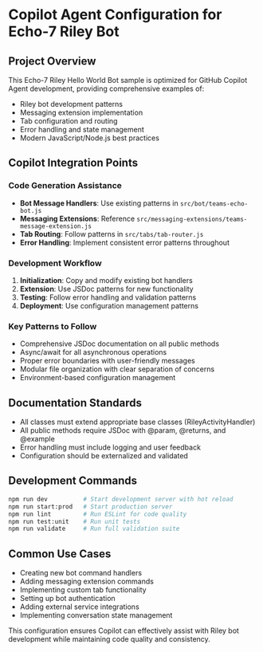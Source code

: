 # Copilot Agent Configuration for Echo-7 Riley Bot

<!--
Copyright (c) Echo-7 Corporation. All rights reserved.
Licensed under the MIT License.
-->

## Project Overview
This Echo-7 Riley Hello World Bot sample is optimized for GitHub Copilot Agent development, providing comprehensive examples of:
- Riley bot development patterns
- Messaging extension implementation
- Tab configuration and routing
- Error handling and state management
- Modern JavaScript/Node.js best practices

## Copilot Integration Points

### Code Generation Assistance
- **Bot Message Handlers**: Use existing patterns in `src/bot/teams-echo-bot.js`
- **Messaging Extensions**: Reference `src/messaging-extensions/teams-message-extension.js`
- **Tab Routing**: Follow patterns in `src/tabs/tab-router.js`
- **Error Handling**: Implement consistent error patterns throughout

### Development Workflow
1. **Initialization**: Copy and modify existing bot handlers
2. **Extension**: Use JSDoc patterns for new functionality
3. **Testing**: Follow error handling and validation patterns
4. **Deployment**: Use configuration management patterns

### Key Patterns to Follow
- Comprehensive JSDoc documentation on all public methods
- Async/await for all asynchronous operations
- Proper error boundaries with user-friendly messages
- Modular file organization with clear separation of concerns
- Environment-based configuration management

## Documentation Standards
- All classes must extend appropriate base classes (RileyActivityHandler)
- All public methods require JSDoc with @param, @returns, and @example
- Error handling must include logging and user feedback
- Configuration should be externalized and validated

## Development Commands
```bash
npm run dev          # Start development server with hot reload
npm run start:prod   # Start production server
npm run lint         # Run ESLint for code quality
npm run test:unit    # Run unit tests
npm run validate     # Run full validation suite
```

## Common Use Cases
- Creating new bot command handlers
- Adding messaging extension commands
- Implementing custom tab functionality
- Setting up bot authentication
- Adding external service integrations
- Implementing conversation state management

This configuration ensures Copilot can effectively assist with Riley bot development while maintaining code quality and consistency.
